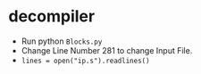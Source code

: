 # decompiler


- Run python `Blocks.py`
- Change Line Number 281 to change Input File.
- `lines = open("ip.s").readlines()`